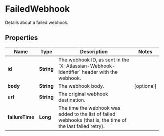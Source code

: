 

# FailedWebhook

Details about a failed webhook.
## Properties

Name | Type | Description | Notes
------------ | ------------- | ------------- | -------------
**id** | **String** | The webhook ID, as sent in the &#x60;X-Atlassian-Webhook-Identifier&#x60; header with the webhook. | 
**body** | **String** | The webhook body. |  [optional]
**url** | **String** | The original webhook destination. | 
**failureTime** | **Long** | The time the webhook was added to the list of failed webhooks (that is, the time of the last failed retry). | 



